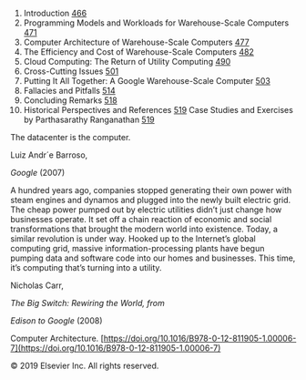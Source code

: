 1. Introduction [466](#introduction-4)
2. Programming Models and Workloads for Warehouse-Scale Computers
   [471](#programming-models-and-workloads-for-warehouse-scale-computers)
3. Computer Architecture of Warehouse-Scale Computers
   [477](#computer-architecture-of-warehouse-scale-computers)
4. The Efficiency and Cost of Warehouse-Scale Computers
   [482](#the-efficiency-and-cost-of-warehouse-scale-computers)
5. Cloud Computing: The Return of Utility Computing
   [490](#cloud-computing-the-return-of-utility-computing)
6. Cross-Cutting Issues [501](#cross-cutting-issues-3)
7. Putting It All Together: A Google Warehouse-Scale Computer
   [503](#_bookmark300)
8. Fallacies and Pitfalls [514](#_bookmark312)
9. Concluding Remarks [518](#concluding-remarks-4)
10. Historical Perspectives and References
    [519](#historical-perspectives-and-references-3)
    Case Studies and Exercises by Parthasarathy Ranganathan [519](#case-studies-and-exercises-by-parthasarathy-ranganathan)

The datacenter is the computer.

Luiz Andr´e Barroso,

_Google_ (2007)

A hundred years ago, companies stopped generating their own power with steam engines and dynamos and plugged into the newly built electric grid. The cheap power pumped out by electric utilities didn’t just change how businesses operate. It set off a chain reaction of economic and social transformations that brought the modern world into existence. Today, a similar revolution is under way. Hooked up to the Internet’s global computing grid, massive information-processing plants have begun pumping data and software code into our homes and businesses. This time, it’s computing that’s turning into a utility.

Nicholas Carr,

_The Big Switch: Rewiring the World, from_

_Edison to Google_ (2008)

Computer Architecture. [https://doi.org/10.1016/B978-0-12-811905-1.00006-7](https://doi.org/10.1016/B978-0-12-811905-1.00006-7)

© 2019 Elsevier Inc. All rights reserved.
